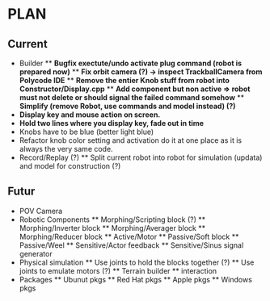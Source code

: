 # PLAN

## Current
* Builder
** __Bugfix exectute/undo activate plug command (robot is prepared now)__
** __Fix orbit camera (?) -> inspect TrackballCamera from Polycode IDE__
** __Remove the entier Knob stuff from robot into Constructor/Display.cpp__
** __Add component but non active => robot must not delete or should signal the failed command somehow__ 
** __Simplify (remove Robot, use commands and model instead) (?)__
* __Display key and mouse action on screen.__
* __Hold two lines where you display key, fade out in time__
* Knobs have to be blue (better light blue) 
* Refactor knob color setting and activation do it at one place as it is always the very same code.
* Record/Replay (?)
** Split current robot into robot for simulation (updata) and model for construction (?)

## Futur
* POV Camera
* Robotic Components
** Morphing/Scripting block (?)
** Morphing/Inverter block
** Morphing/Averager block
** Morphing/Reducer block
** Active/Motor
** Passive/Soft block
** Passive/Weel
** Sensitive/Actor feedback
** Sensitive/Sinus signal generator 
* Physical simulation
** Use joints to hold the blocks together (?)
** Use joints to emulate motors (?)
** Terrain builder
** interaction
* Packages
** Ubunut pkgs
** Red Hat pkgs
** Apple pkgs
** Windows pkgs
